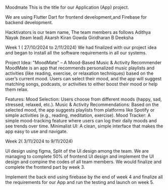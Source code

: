 Moodmate 
This is the title for our Application (App) project. 

We are using Flutter Dart for frontend development,and Firebase for backend development. 

Hacktivators is our team name, 
The team members as follows
Adithya Nayak (team lead) 
Akarsh Kiran Gowda
Giridharan B
Deeksha 

Week 1 ( 27/10/2024 to 2/11/2024) 
We had finalized with our project idea and began to install all the software requirements in all our systems.

Project Idea: "MoodMate" – A Mood-Based Music & Activity Recommender
MoodMate is an app that recommends personalized music playlists and activities (like reading, exercise, or relaxation techniques) based on the user’s current mood. Users can select their mood, and the app will suggest matching songs, podcasts, or activities to either boost their mood or help them relax.

Features:
Mood Selection: Users choose from different moods (happy, sad, stressed, relaxed, etc.).
Music & Activity Recommendations: Based on the selected mood, the app suggests playlists from platforms like Spotify or simple activities (e.g., reading, meditation, exercise).
Mood Tracker: A simple mood-tracking feature where users can log their daily moods and see trends over time.
Minimalist UI: A clean, simple interface that makes the app easy to use and navigate.


Week 2( 3/11/2024 to 9/11/2024)

UI design using figma, 
Split of the UI design among the team. 
We are managing to complete 50% of frontend UI design and implement the UI design and compine the codes of all team members. 
We would finalize and complete the frontend part by week 3. 

Implement the back end using firebase by the end of week 4 and finalize all the requirements for our App and run the testing and launch on week 5. 